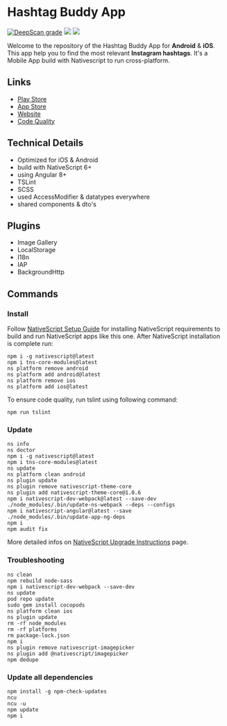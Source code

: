 # Hashtag Buddy App

[![DeepScan grade](https://deepscan.io/api/teams/4787/projects/6535/branches/55183/badge/grade.svg)](https://deepscan.io/dashboard#view=project&tid=4787&pid=6535&bid=55183)
[![](https://github.com/dariodomide/instaq-app/workflows/TSLint/badge.svg)](https://github.com/DarioDomiDE/instaq-app/actions?query=workflow%3ATSLint)
[![](https://github.com/dariodomide/instaq-app/workflows/NativeScript%20Build%20Android/badge.svg)](https://github.com/DarioDomiDE/instaq-app/actions?query=workflow%3A%22NativeScript+Build+Android%22)

Welcome to the repository of the Hashtag Buddy App for **Android** & **iOS**. This app help you to find the most relevant **Instagram hashtags**. It's a Mobile App build with Nativescript to run cross-platform.

## Links 
  * [Play Store](https://play.google.com/store/apps/details?id=com.softwarekstatt.hashtagbuddy)
  * [App Store](https://apps.apple.com/app/hashtag-buddy/id1504694810)
  * [Website](https://hashtagbuddy.app)
  * [Code Quality](https://sonarcloud.io/dashboard?id=DarioDomiDE_hashtag-buddy-app)

## Technical Details

  * Optimized for iOS & Android
  * build with NativeScript 6+
  * using Angular 8+
  * TSLint
  * SCSS
  * used AccessModifier & datatypes everywhere
  * shared components & dto's
  
## Plugins
  * Image Gallery
  * LocalStorage
  * I18n
  * IAP
  * BackgroundHttp

## Commands

### Install

Follow [NativeScript Setup Guide](https://docs.nativescript.org/start/ns-setup-win) for installing NativeScript requirements to build and run NativeScript apps like this one. After NativeScript installation is complete run:

```
npm i -g nativescript@latest
npm i tns-core-modules@latest
ns platform remove android
ns platform add android@latest
ns platform remove ios
ns platform add ios@latest
```

To ensure code quality, run tslint using following command:

```
npm run tslint
```

### Update

```
ns info
ns doctor
npm i -g nativescript@latest
npm i tns-core-modules@latest
ns update
ns platform clean android
ns plugin update
ns plugin remove nativescript-theme-core
ns plugin add nativescript-theme-core@1.0.6
npm i nativescript-dev-webpack@latest --save-dev
./node_modules/.bin/update-ns-webpack --deps --configs
npm i nativescript-angular@latest --save
./node_modules/.bin/update-app-ng-deps
npm i
npm audit fix
```
More detailed infos on [NativeScript Upgrade Instructions](https://docs.nativescript.org/releases/upgrade-instructions) page.

### Troubleshooting

```
ns clean
npm rebuild node-sass
npm i nativescript-dev-webpack --save-dev
ns update
pod repo update
sudo gem install cocopods
ns platform clean ios
ns plugin update
rm -rf node_modules
rm -rf platforms
rm package-lock.json
npm i
ns plugin remove nativescript-imagepicker
ns plugin add @nativescript/imagepicker
npm dedupe
```

### Update all dependencies

```
npm install -g npm-check-updates
ncu
ncu -u
npm update
npm i
```

